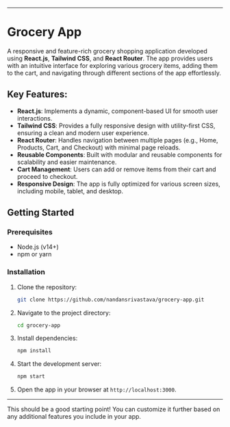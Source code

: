 
---

# Grocery App

A responsive and feature-rich grocery shopping application developed using **React.js**, **Tailwind CSS**, and **React Router**. The app provides users with an intuitive interface for exploring various grocery items, adding them to the cart, and navigating through different sections of the app effortlessly.

## Key Features:
- **React.js**: Implements a dynamic, component-based UI for smooth user interactions.
- **Tailwind CSS**: Provides a fully responsive design with utility-first CSS, ensuring a clean and modern user experience.
- **React Router**: Handles navigation between multiple pages (e.g., Home, Products, Cart, and Checkout) with minimal page reloads.
- **Reusable Components**: Built with modular and reusable components for scalability and easier maintenance.
- **Cart Management**: Users can add or remove items from their cart and proceed to checkout.
- **Responsive Design**: The app is fully optimized for various screen sizes, including mobile, tablet, and desktop.

## Getting Started

### Prerequisites
- Node.js (v14+)
- npm or yarn

### Installation
1. Clone the repository:
   ```bash
   git clone https://github.com/nandansrivastava/grocery-app.git
   ```
2. Navigate to the project directory:
   ```bash
   cd grocery-app
   ```
3. Install dependencies:
   ```bash
   npm install
   ```
4. Start the development server:
   ```bash
   npm start
   ```
5. Open the app in your browser at `http://localhost:3000`.

---

This should be a good starting point! You can customize it further based on any additional features you include in your app.
